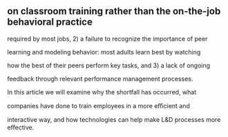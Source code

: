 ## on classroom training rather than the on-the-job behavioral practice

required by most jobs, 2) a failure to recognize the importance of peer

learning and modeling behavior: most adults learn best by watching

how the best of their peers perform key tasks, and 3) a lack of ongoing

feedback through relevant performance management processes.

In this article we will examine why the shortfall has occurred, what

companies have done to train employees in a more eﬃcient and

interactive way, and how technologies can help make L&D processes more eﬀective.